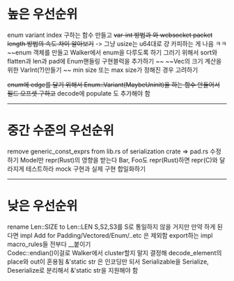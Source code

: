 # 높은 우선순위 

enum variant index 구하는 함수 만들고
~~var-int 방법과 와 websocket packet length 방법의 속도 차이 알아보기~~ -> 그냥 usize는 u64대로 걍 카피하는 게 나음 ㅋㅋ
~~enum 객체를 만들고  Walker에서 enum을 다루도록 하기 그러기 위해서 sort와 flatten과 len과 pad에 Enum핸들링 구현블럭을 추가하기  ~~
~~Vec의 크기 계산을 위한 VarInt(?)만들기 ~~
min size 또는 max size가 정해진 경우 고려하기

~~enum에 edge를 달기 위해서 Enum::Variant(MaybeUninit)을 하는 함수 만들어서 필드 오프셋 구하고~~
decode에 populate 도 추가해야 함 

---

#  중간 수준의 우선순위

remove generic_const_exprs from lib.rs of serialization crate => pad.rs 수정하기 
Model만 repr(Rust)의 영향을 받는다 Bar, Foo도 repr(Rust)하면 repr(C)와 달라지게 테스트하라
mock 구현과 실제 구현 합일화하기

---

# 낮은 우선순위

rename Len::SIZE to Len::LEN
S,S2,S3를 S로 통일하지 않을 거지만 만약 하게 된다면 impl Add<Rhs> for Padding/Vectored/Enum/..etc 은 제외함
export하는 impl macro_rules들 전부다 __붙이기  
Codec::endian()이걸로  Walker에서 cluster할지 말지 결정해 
decode_element의 place와 out이 혼용됨
&'static str 은 인코딩만 되서 Serializable을 Serialize, Deserialize로 분리해서 &'static str을 지원해야 함

